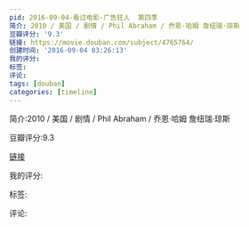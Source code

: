 ```yaml
---
pid: 2016-09-04-看过电影-广告狂人  第四季
简介: 2010 / 美国 / 剧情 / Phil Abraham / 乔恩·哈姆 詹纽瑞·琼斯
豆瓣评分: '9.3'
链接: https://movie.douban.com/subject/4765764/
创建时间: '2016-09-04 03:26:13'
我的评分:
标签:
评论:
tags: [douban]
categories: [timeline]
---
```

简介:2010 / 美国 / 剧情 / Phil Abraham / 乔恩·哈姆 詹纽瑞·琼斯

豆瓣评分:9.3

[链接](https://movie.douban.com/subject/4765764/)

我的评分:

标签:

评论:

